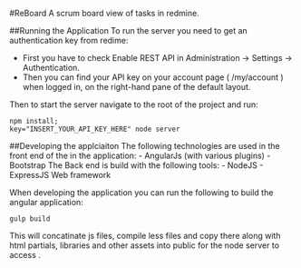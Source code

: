 #ReBoard
A scrum board view of tasks in redmine.


##Running the Application
To run the server you need to get an authentication key from redime:

- First you have to check Enable REST API in Administration -> Settings -> Authentication.
- Then you can find your API key on your account page ( /my/account ) when logged in, on the right-hand pane of the default layout.

Then to start the server navigate to the root of the project and run:

    npm install;
    key="INSERT_YOUR_API_KEY_HERE" node server


##Developing the applciaiton
The following technologies are used in the front end of the in the application:
    - AngularJs (with various plugins)
    - Bootstrap
The Back end is build with the following tools:
    - NodeJS
    - ExpressJS Web framework

When developing the application you can run the following to build the angular application:

    gulp build

This will concatinate js files, compile less files and copy there along with html partials, libraries and other assets into public for the node server to access .